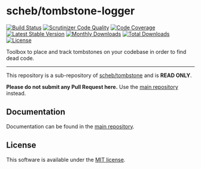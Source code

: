 scheb/tombstone-logger
======================

[![Build Status](https://github.com/scheb/tombstone/workflows/CI/badge.svg?branch=1.x)](https://github.com/scheb/tombstone/actions?query=workflow%3ACI+branch%3A1.x)
[![Scrutinizer Code Quality](https://scrutinizer-ci.com/g/scheb/tombstone/badges/quality-score.png?b=1.x)](https://scrutinizer-ci.com/g/scheb/tombstone/?branch=1.x)
[![Code Coverage](https://scrutinizer-ci.com/g/scheb/tombstone/badges/coverage.png?b=1.x)](https://scrutinizer-ci.com/g/scheb/tombstone/?branch=1.x)
[![Latest Stable Version](https://img.shields.io/packagist/v/scheb/tombstone-logger)](https://packagist.org/packages/scheb/tombstone-logger)
[![Monthly Downloads](https://img.shields.io/packagist/dm/scheb/tombstone-logger)](https://packagist.org/packages/scheb/tombstone-logger/stats)
[![Total Downloads](https://img.shields.io/packagist/dt/scheb/tombstone-logger)](https://packagist.org/packages/scheb/tombstone-logger/stats)
[![License](https://poser.pugx.org/scheb/tombstone-logger/license.svg)](https://packagist.org/packages/scheb/tombstone-logger)

Toolbox to place and track tombstones on your codebase in order to find dead code.

---

This repository is a sub-repository of [scheb/tombstone](https://github.com/scheb/tombstone) and is **READ ONLY**.

**Please do not submit any Pull Request here.** Use the [main repository](https://github.com/scheb/tombstone) instead.

Documentation
-------------
Documentation can be found in the [main repository](https://github.com/scheb/tombstone/blob/1.x/doc/index.md).

License
-------
This software is available under the [MIT license](LICENSE).
